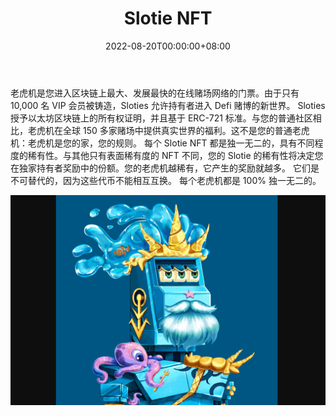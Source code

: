 ﻿---
title: "Slotie NFT"
description: “🎰 Slotie 是一个 🆕 实用 NFT，将 DeFi 带入赌博。"
date: 2022-08-20T00:00:00+08:00
lastmod: 2022-08-20T00:00:00+08:00
draft: false
authors: ["boogArno"]
featuredImage: "slotie-nft.png"
tags: ["Collectibles","Slotie NFT"]
categories: ["nfts"]
nfts: ["Collectibles"]
blockchain: "ETH"
website: "https://www.slotie.com/"
twitter: "https://twitter.com/SlotieNft"
discord: "https://discord.com/invite/Qq58DcWZsJ"
telegram: ""
github: ""
youtube: ""
twitch: ""
facebook: ""
instagram: ""
reddit: ""
medium: ""
steam: ""
gitbook: ""
googleplay: ""
appstore: ""
status: "Live"
weight: 
lightgallery: true
toc: true
pinned: false
recommend: false
recommend1: false
---
老虎机是您进入区块链上最大、发展最快的在线赌场网络的门票。由于只有 10,000 名 VIP 会员被铸造，Sloties 允许持有者进入 Defi 赌博的新世界。 Sloties 授予以太坊区块链上的所有权证明，并且基于 ERC-721 标准。与您的普通社区相比，老虎机在全球 150 多家赌场中提供真实世界的福利。这不是您的普通老虎机：老虎机是您的家，您的规则。
每个 Slotie NFT 都是独一无二的，具有不同程度的稀有性。与其他只有表面稀有度的 NFT 不同，您的 Slotie 的稀有性将决定您在独家持有者奖励中的份额。您的老虎机越稀有，它产生的奖励就越多。
它们是不可替代的，因为这些代币不能相互互换。
‍每个老虎机都是 100% 独一无二的。

![slotienft-dapp-collectibles-ethereum-image2_1f519f3a7483fae43f1949fa525cf355](slotienft-dapp-collectibles-ethereum-image2_1f519f3a7483fae43f1949fa525cf355.png)